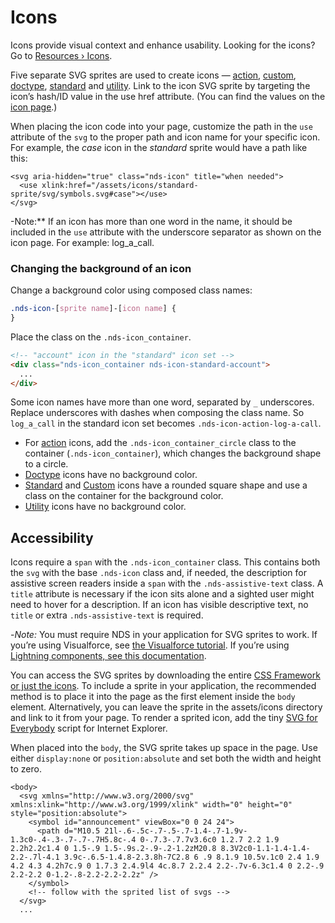 # Icons

Icons provide visual context and enhance usability. Looking for the icons? Go to [Resources › Icons](/icons/).

Five separate SVG sprites are used to create icons — [action](/icons/#action),
[custom](/icons/#custom), [doctype](/icons/#doctype), [standard](/icons/#standard)
and [utility](/icons/#utility). Link to the icon SVG sprite by targeting the
icon’s hash/ID value in the use href attribute. (You can find the values on
the [icon page](/icons/).)

When placing the icon code into your page, customize the path in the `use`
attribute of the `svg` to the proper path and icon name for your specific
icon. For example, the _case_ icon in the _standard_ sprite would have a
path like this:

```
<svg aria-hidden="true" class="nds-icon" title="when needed">
  <use xlink:href="/assets/icons/standard-sprite/svg/symbols.svg#case"></use>
</svg>
```

-Note:\*\* If an icon has more than one word in the name, it should be
included in the `use` attribute with the underscore separator as shown on
the icon page. For example: log_a_call.

### Changing the background of an icon

Change a background color using composed class names:

```css
.nds-icon-[sprite name]-[icon name] {
}
```

Place the class on the `.nds-icon_container`.

```html
<!-- "account" icon in the "standard" icon set -->
<div class="nds-icon_container nds-icon-standard-account">
  ...
</div>
```

Some icon names have more than one word, separated by `_` underscores.
Replace underscores with dashes when composing the class name. So `log_a_call`
in the standard icon set becomes `.nds-icon-action-log-a-call`.

- For [action](/components/icons?variant=action) icons, add the `.nds-icon_container_circle` class to the container (`.nds-icon_container`), which changes the background shape to a circle.
- [Doctype](/components/icons?variant=doctype) icons have no background color.
- [Standard](/components/icons?variant=standard) and [Custom](/components/icons?variant=custom) icons have a rounded square shape and use a class on the container for the background color.
- [Utility](/components/icons?variant=base) icons have no background color.

## Accessibility

Icons require a `span` with the `.nds-icon_container` class. This contains
both the `svg` with the base `.nds-icon` class and, if needed, the
description for assistive screen readers inside a `span` with the
`.nds-assistive-text` class. A `title` attribute is necessary if the icon
sits alone and a sighted user might need to hover for a description. If an
icon has visible descriptive text, no `title` or extra `.nds-assistive-text`
is required.

-_Note:_ You must require NDS in your application for SVG sprites to work.
If you’re using Visualforce, see [the Visualforce tutorial](/platforms/visualforce).
If you’re using [Lightning components, see this documentation](/platforms/lightning).

You can access the SVG sprites by downloading the entire [CSS Framework or
just the icons](/downloads). To include a sprite in your application, the
recommended method is to place it into the page as the first element inside
the `body` element. Alternatively, you can leave the sprite in the
assets/icons directory and link to it from your page. To render a sprited
icon, add the tiny [SVG for Everybody](https://github.com/jonathantneal/svg4everybody)
script for Internet Explorer.

When placed into the `body`, the SVG sprite takes up space in the page. Use
either `display:none` or `position:absolute` and set both the width and
height to zero.

```
<body>
  <svg xmlns="http://www.w3.org/2000/svg" xmlns:xlink="http://www.w3.org/1999/xlink" width="0" height="0" style="position:absolute">
    <symbol id="announcement" viewBox="0 0 24 24">
      <path d="M10.5 21l-.6-.5c-.7-.5-.7-1.4-.7-1.9v-1.3c0-.4-.3-.7-.7-.7H5.8c-.4 0-.7.3-.7.7v3.6c0 1.2.7 2.2 1.9 2.2h2.2c1.4 0 1.5-.9 1.5-.9s.2-.9-.2-1.2zM20.8 8.3V2c0-1.1-1.4-1.4-2.2-.7l-4.1 3.9c-.6.5-1.4.8-2.3.8h-7C2.8 6 .9 8.1.9 10.5v.1c0 2.4 1.9 4.2 4.3 4.2h7c.9 0 1.7.3 2.4.9l4 4c.8.7 2.2.4 2.2-.7v-6.3c1.4 0 2.2-.9 2.2-2.2 0-1.2-.8-2.2-2.2-2.2z" />
    </symbol>
    <!-- follow with the sprited list of svgs -->
  </svg>
  ...
```
